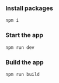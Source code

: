 ### Install packages

```shell
npm i
```

### Start the app

```shell
npm run dev
```

### Build the app

```shell
npm run build
```

